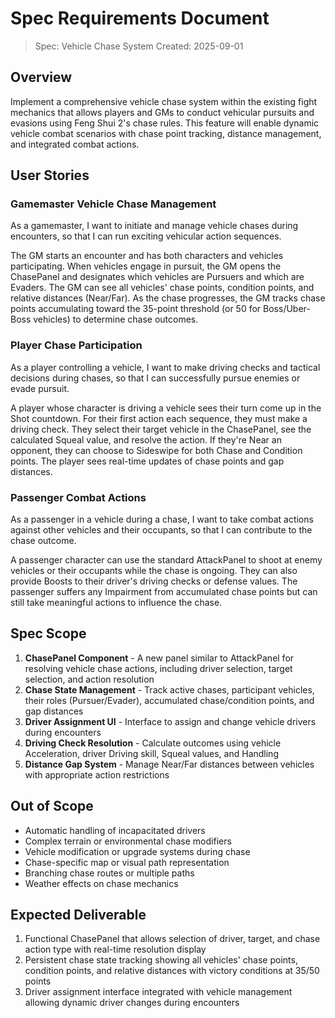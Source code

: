# Spec Requirements Document

> Spec: Vehicle Chase System
> Created: 2025-09-01

## Overview

Implement a comprehensive vehicle chase system within the existing fight mechanics that allows players and GMs to conduct vehicular pursuits and evasions using Feng Shui 2's chase rules. This feature will enable dynamic vehicle combat scenarios with chase point tracking, distance management, and integrated combat actions.

## User Stories

### Gamemaster Vehicle Chase Management

As a gamemaster, I want to initiate and manage vehicle chases during encounters, so that I can run exciting vehicular action sequences.

The GM starts an encounter and has both characters and vehicles participating. When vehicles engage in pursuit, the GM opens the ChasePanel and designates which vehicles are Pursuers and which are Evaders. The GM can see all vehicles' chase points, condition points, and relative distances (Near/Far). As the chase progresses, the GM tracks chase points accumulating toward the 35-point threshold (or 50 for Boss/Uber-Boss vehicles) to determine chase outcomes.

### Player Chase Participation

As a player controlling a vehicle, I want to make driving checks and tactical decisions during chases, so that I can successfully pursue enemies or evade pursuit.

A player whose character is driving a vehicle sees their turn come up in the Shot countdown. For their first action each sequence, they must make a driving check. They select their target vehicle in the ChasePanel, see the calculated Squeal value, and resolve the action. If they're Near an opponent, they can choose to Sideswipe for both Chase and Condition points. The player sees real-time updates of chase points and gap distances.

### Passenger Combat Actions

As a passenger in a vehicle during a chase, I want to take combat actions against other vehicles and their occupants, so that I can contribute to the chase outcome.

A passenger character can use the standard AttackPanel to shoot at enemy vehicles or their occupants while the chase is ongoing. They can also provide Boosts to their driver's driving checks or defense values. The passenger suffers any Impairment from accumulated chase points but can still take meaningful actions to influence the chase.

## Spec Scope

1. **ChasePanel Component** - A new panel similar to AttackPanel for resolving vehicle chase actions, including driver selection, target selection, and action resolution
2. **Chase State Management** - Track active chases, participant vehicles, their roles (Pursuer/Evader), accumulated chase/condition points, and gap distances
3. **Driver Assignment UI** - Interface to assign and change vehicle drivers during encounters
4. **Driving Check Resolution** - Calculate outcomes using vehicle Acceleration, driver Driving skill, Squeal values, and Handling
5. **Distance Gap System** - Manage Near/Far distances between vehicles with appropriate action restrictions

## Out of Scope

- Automatic handling of incapacitated drivers
- Complex terrain or environmental chase modifiers  
- Vehicle modification or upgrade systems during chase
- Chase-specific map or visual path representation
- Branching chase routes or multiple paths
- Weather effects on chase mechanics

## Expected Deliverable

1. Functional ChasePanel that allows selection of driver, target, and chase action type with real-time resolution display
2. Persistent chase state tracking showing all vehicles' chase points, condition points, and relative distances with victory conditions at 35/50 points
3. Driver assignment interface integrated with vehicle management allowing dynamic driver changes during encounters